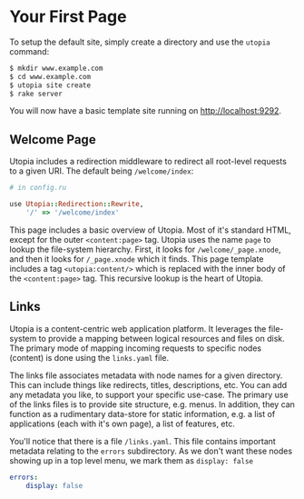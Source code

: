 # Your First Page

To setup the default site, simply create a directory and use the `utopia` command:

```bash
$ mkdir www.example.com
$ cd www.example.com
$ utopia site create
$ rake server
```

You will now have a basic template site running on <a href="http://localhost:9292">http://localhost:9292</a>.

## Welcome Page

Utopia includes a redirection middleware to redirect all root-level requests to a given URI. The default being `/welcome/index`:

```ruby
# in config.ru

use Utopia::Redirection::Rewrite,
	'/' => '/welcome/index'
```

This page includes a basic overview of Utopia. Most of it's standard HTML, except for the outer `<content:page>` tag. Utopia uses the name `page` to lookup the file-system hierarchy. First, it looks for `/welcome/_page.xnode`, and then it looks for `/_page.xnode` which it finds. This page template includes a tag `<utopia:content/>` which is replaced with the inner body of the `<content:page>` tag. This recursive lookup is the heart of Utopia.

## Links

Utopia is a content-centric web application platform. It leverages the file-system to provide a mapping between logical resources and files on disk. The primary mode of mapping incoming requests to specific nodes (content) is done using the `links.yaml` file.

The links file associates metadata with node names for a given directory. This can include things like redirects, titles, descriptions, etc. You can add any metadata you like, to support your specific use-case. The primary use of the links files is to provide site structure, e.g. menus. In addition, they can function as a rudimentary data-store for static information, e.g. a list of applications (each with it's own page), a list of features, etc.

You'll notice that there is a file `/links.yaml`. This file contains important metadata relating to the `errors` subdirectory. As we don't want these nodes showing up in a top level menu, we mark them as `display: false`

```yaml
errors:
    display: false 
```